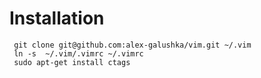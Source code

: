 # Installation

     git clone git@github.com:alex-galushka/vim.git ~/.vim
     ln -s  ~/.vim/.vimrc ~/.vimrc
     sudo apt-get install ctags
